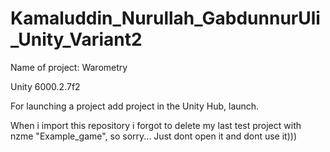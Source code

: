# Kamaluddin_Nurullah_GabdunnurUli_Unity_Variant2

Name of project: Warometry

Unity 6000.2.7f2

For launching a project add project in the Unity Hub, launch.

When i import this repository i forgot to delete my last test project with nzme "Example_game", so sorry... Just dont open it and dont use it)))

